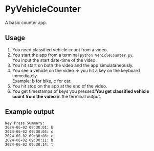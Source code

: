 # PyVehicleCounter
A basic counter app.

## Usage
1. You need classified vehicle count from a video.
2. You start the app from a terminal `python VehicleCounter.py`. <br>You input the start date-time of the video.
3. You hit start on both the video and the app simulataneously.
4. You see a vehicle on the video => you hit a key on the keyboard immediately. <br> Example: b for bike, c for car.
5. You hit stop on the app at the end of the video.
6. You get timestamps of keys you pressed/**You get classified vehicle count from the video** in the terminal output.

## Example output
```
Key Press Summary:
2024-06-02 09:30:01: b
2024-06-02 09:30:04: c
2024-06-02 09:30:08: c
2024-06-02 09:30:11: b
2024-06-02 09:30:14: t
```